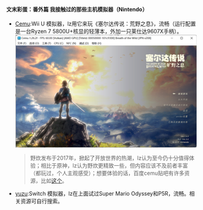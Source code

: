 #### 文末彩蛋：番外篇 我接触过的那些主机模拟器（Nintendo）
+ [Cemu](http://cemu.info/):Wii U 模拟器，lz用它来玩《塞尔达传说：荒野之息》，流畅（运行配置是一台Ryzen 7 5800U+核显的轻薄本，外加一只莱仕达9607X手柄）。
  ![Zelda](fig/p41.png)
    > 野炊发布于2017年，掀起了开放世界的热潮，lz认为至今仍十分值得体验；相比于原神，lz认为野炊更精致一些，但内容应该不及前者丰富（都玩过，个人主观感受）；想要体验的话，百度cemu贴吧有许多资源，比如[这个](https://tieba.baidu.com/p/7339372495)。
 + [yuzu](https://yuzu-emu.org/):Switch 模拟器，lz在上面试过Super Mario Odyssey和P5R，流畅。相关资源可自行搜索。